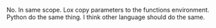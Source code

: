 No. In same scope. Lox copy parameters to the functions environment. Python do the same thing. I think other language  should do the same.